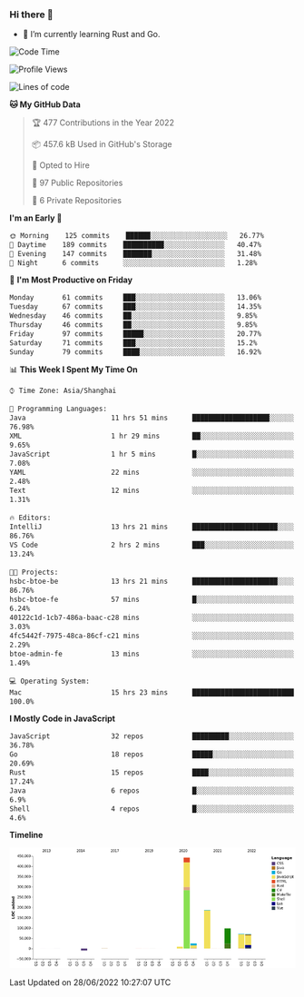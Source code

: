 ### Hi there 👋

- 🌱 I’m currently learning Rust and Go.

<!--START_SECTION:waka-->
![Code Time](http://img.shields.io/badge/Code%20Time-479%20hrs%2042%20mins-blue)

![Profile Views](http://img.shields.io/badge/Profile%20Views-0-blue)

![Lines of code](https://img.shields.io/badge/From%20Hello%20World%20I%27ve%20Written-900%20Thousand%20lines%20of%20code-blue)

**🐱 My GitHub Data** 

> 🏆 477 Contributions in the Year 2022
 > 
> 📦 457.6 kB Used in GitHub's Storage 
 > 
> 💼 Opted to Hire
 > 
> 📜 97 Public Repositories 
 > 
> 🔑 6 Private Repositories  
 > 
**I'm an Early 🐤** 

```text
🌞 Morning    125 commits    ██████░░░░░░░░░░░░░░░░░░░   26.77% 
🌆 Daytime    189 commits    ██████████░░░░░░░░░░░░░░░   40.47% 
🌃 Evening    147 commits    ███████░░░░░░░░░░░░░░░░░░   31.48% 
🌙 Night      6 commits      ░░░░░░░░░░░░░░░░░░░░░░░░░   1.28%

```
📅 **I'm Most Productive on Friday** 

```text
Monday       61 commits     ███░░░░░░░░░░░░░░░░░░░░░░   13.06% 
Tuesday      67 commits     ███░░░░░░░░░░░░░░░░░░░░░░   14.35% 
Wednesday    46 commits     ██░░░░░░░░░░░░░░░░░░░░░░░   9.85% 
Thursday     46 commits     ██░░░░░░░░░░░░░░░░░░░░░░░   9.85% 
Friday       97 commits     █████░░░░░░░░░░░░░░░░░░░░   20.77% 
Saturday     71 commits     ███░░░░░░░░░░░░░░░░░░░░░░   15.2% 
Sunday       79 commits     ████░░░░░░░░░░░░░░░░░░░░░   16.92%

```


📊 **This Week I Spent My Time On** 

```text
⌚︎ Time Zone: Asia/Shanghai

💬 Programming Languages: 
Java                     11 hrs 51 mins      ███████████████████░░░░░░   76.98% 
XML                      1 hr 29 mins        ██░░░░░░░░░░░░░░░░░░░░░░░   9.65% 
JavaScript               1 hr 5 mins         █░░░░░░░░░░░░░░░░░░░░░░░░   7.08% 
YAML                     22 mins             ░░░░░░░░░░░░░░░░░░░░░░░░░   2.48% 
Text                     12 mins             ░░░░░░░░░░░░░░░░░░░░░░░░░   1.31%

🔥 Editors: 
IntelliJ                 13 hrs 21 mins      █████████████████████░░░░   86.76% 
VS Code                  2 hrs 2 mins        ███░░░░░░░░░░░░░░░░░░░░░░   13.24%

🐱‍💻 Projects: 
hsbc-btoe-be             13 hrs 21 mins      █████████████████████░░░░   86.76% 
hsbc-btoe-fe             57 mins             █░░░░░░░░░░░░░░░░░░░░░░░░   6.24% 
40122c1d-1cb7-486a-baac-c28 mins             ░░░░░░░░░░░░░░░░░░░░░░░░░   3.03% 
4fc5442f-7975-48ca-86cf-c21 mins             ░░░░░░░░░░░░░░░░░░░░░░░░░   2.29% 
btoe-admin-fe            13 mins             ░░░░░░░░░░░░░░░░░░░░░░░░░   1.49%

💻 Operating System: 
Mac                      15 hrs 23 mins      █████████████████████████   100.0%

```

**I Mostly Code in JavaScript** 

```text
JavaScript               32 repos            █████████░░░░░░░░░░░░░░░░   36.78% 
Go                       18 repos            █████░░░░░░░░░░░░░░░░░░░░   20.69% 
Rust                     15 repos            ████░░░░░░░░░░░░░░░░░░░░░   17.24% 
Java                     6 repos             █░░░░░░░░░░░░░░░░░░░░░░░░   6.9% 
Shell                    4 repos             █░░░░░░░░░░░░░░░░░░░░░░░░   4.6%

```


**Timeline**

![Chart not found](https://raw.githubusercontent.com/elton/elton/main/charts/bar_graph.png) 


 Last Updated on 28/06/2022 10:27:07 UTC
<!--END_SECTION:waka-->

<!--
**elton/elton** is a ✨ _special_ ✨ repository because its `README.md` (this file) appears on your GitHub profile.

Here are some ideas to get you started:

- 🔭 I’m currently working on ...
- 🌱 I’m currently learning ...
- 👯 I’m looking to collaborate on ...
- 🤔 I’m looking for help with ...
- 💬 Ask me about ...
- 📫 How to reach me: ...
- 😄 Pronouns: ...
- ⚡ Fun fact: ...
-->
